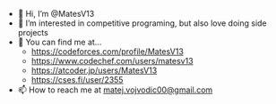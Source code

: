 - 👋 Hi, I’m @MatesV13
- 👀 I’m interested in competitive programing, but also love doing side projects
- 📝 You can find me at...
    - https://codeforces.com/profile/MatesV13
    - https://www.codechef.com/users/matesv13
    - https://atcoder.jp/users/MatesV13
    - https://cses.fi/user/2355
- 📫 How to reach me at matej.vojvodic00@gmail.com
